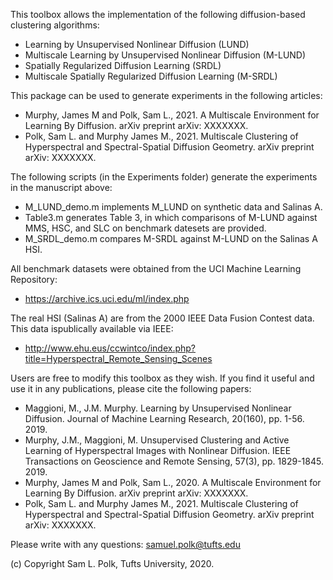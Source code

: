 This toolbox allows the implementation of the following diffusion-based 
clustering algorithms:

 -  Learning by Unsupervised Nonlinear Diffusion (LUND)
 -  Multiscale Learning by Unsupervised Nonlinear Diffusion (M-LUND)
 -  Spatially Regularized Diffusion Learning (SRDL)
 -  Multiscale Spatially Regularized Diffusion Learning (M-SRDL)

This package can be used to generate experiments in the following articles:

   - Murphy, James M and Polk, Sam L., 2021. A Multiscale Environment for
     Learning By Diffusion. arXiv preprint arXiv: XXXXXXX.
   - Polk, Sam L. and Murphy James M., 2021. Multiscale Clustering of 
     Hyperspectral and Spectral-Spatial Diffusion Geometry. arXiv preprint 
     arXiv: XXXXXXX.

The following scripts (in the Experiments folder) generate the experiments 
in the manuscript above:

   - M_LUND_demo.m implements M_LUND on synthetic data and Salinas A.
   - Table3.m generates Table 3, in which comparisons of M-LUND against 
     MMS, HSC, and SLC on benchmark datesets are provided. 
   - M_SRDL_demo.m compares M-SRDL against M-LUND on the Salinas A HSI.
   
All benchmark datasets were obtained from the UCI Machine Learning 
Repository: 

   - https://archive.ics.uci.edu/ml/index.php

The real HSI (Salinas A) are from the 2000 IEEE Data Fusion Contest data. 
This data ispublically available via IEEE: 

   - http://www.ehu.eus/ccwintco/index.php?title=Hyperspectral_Remote_Sensing_Scenes

Users are free to modify this toolbox as they wish. If you find it useful
and use it in any publications, please cite the following papers:

   - Maggioni, M., J.M. Murphy. Learning by Unsupervised Nonlinear 
     Diffusion. Journal of Machine Learning Research, 20(160), pp. 1-56. 
     2019.
   - Murphy, J.M., Maggioni, M. Unsupervised Clustering and Active Learning 
     of Hyperspectral Images with Nonlinear Diffusion. IEEE Transactions on 
     Geoscience and Remote Sensing, 57(3), pp. 1829-1845. 2019.
   - Murphy, James M and Polk, Sam L., 2020. A Multiscale Environment for
     Learning By Diffusion. arXiv preprint arXiv: XXXXXXX.
   - Polk, Sam L. and Murphy James M., 2021. Multiscale Clustering of 
     Hyperspectral and Spectral-Spatial Diffusion Geometry. arXiv preprint 
     arXiv: XXXXXXX.

Please write with any questions: samuel.polk@tufts.edu

(c) Copyright Sam L. Polk, Tufts University, 2020.

